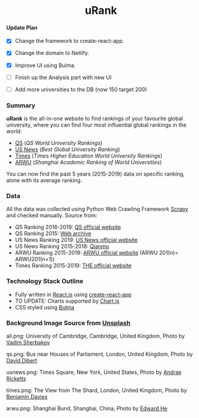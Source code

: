 <h1 align="center">
  uRank
</h1>

#### Update Plan 

- [x] Change the framework to create-react-app.
- [x] Change the domain to Netlify.
- [x] Improve UI using Bulma.
- [ ] Finish up the Analysis part with new UI
- [ ] Add more universities to the DB (now 150 target 200)


### Summary

**uRank** is the all-in-one website to find rankings of your favourite global university, where you can find four most influential global rankings in the world:

- [QS](https://www.topuniversities.com) (*QS World University Rankings*)
- [US News](https://www.usnews.com/education/best-global-universities) (*Best Global University Ranking*)
- [Times](https://www.timeshighereducation.com) (*Times Higher Education World University Rankings*)
- [ARWU](http://www.shanghairanking.com) (*Shanghai Academic Ranking of World Universities*)

You can now find the past 5 years (2015-2019) data on specific ranking, alone with its average ranking.


### Data

All the data was collected using Python Web Crawling Framework [Scrapy](https://scrapy.org) and checked manually. Source from:

* QS Ranking 2016-2019: [QS official website](https://www.topuniversities.com/university-rankings/world-university-rankings/2019)
* QS Ranking 2015: [Web archive](https://web.archive.org)
* US News Ranking 2019: [US News official website](https://www.usnews.com/education/best-global-universities/rankings)
* US News Ranking 2015-2018: [Qianmu](http://www.qianmu.org)
* ARWU Ranking 2015-2019: [ARWU official website](http://www.shanghairanking.com/ARWU2018.html) (ARWU 201(*n*)= ARWU201(*n+1*))
* Times Ranking 2015-2019: [THE official website](https://www.timeshighereducation.com/world-university-rankings/2019/world-ranking#!/page/0/length/25/sort_by/rank/sort_order/asc/cols/stats)


### Technology Stack Outline

* Fully written in [React.js](https://reactjs.org) using [create-react-app](https://github.com/facebook/create-react-app)
* TO UPDATE: Charts supported by [Chart.js](https://www.chartjs.org)
* CSS styled using [Bulma](https://bulma.io)

### Background Image Source from [Unsplash](https://unsplash.com)

all.png: University of Cambridge, Cambridge, United Kingdom,
	Photo by [Vadim Sherbakov](https://unsplash.com/@madebyvadim)

qs.png: Bus near Houses of Parliament, London, United Kingdom,
	Photo by [David Dibert](https://unsplash.com/@dibert)

usnews.png: Times Square, New York, United States,
	Photo by [Andrae Ricketts](https://unsplash.com/@drezart)

times.png: The View from The Shard, London, United Kingdom,
	Photo by [Benjamin Davies](https://unsplash.com/@bendavisual)

arwu.png: Shanghai Bund, Shanghai, China,
	Photo by [Edward He](https://unsplash.com/@bingham008)
  